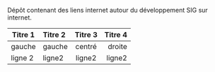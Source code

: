 Dépôt contenant des liens internet autour du développement SIG sur internet.

<table>
<thead>
<tr>
<th>Titre 1 </th>
<th align="left"> Titre 2 </th>
<th align="center"> Titre 3 </th>
<th align="right"> Titre 4</th>
</tr>
</thead>
<tbody>
<tr>
<td>gauche  </td>
<td align="left"> gauche  </td>
<td align="center"> centré  </td>
<td align="right"> droite</td>
</tr>
<tr>
<td>ligne 2 </td>
<td align="left"> ligne2  </td>
<td align="center"> ligne2  </td>
<td align="right"> ligne2</td>
</tr>
</tbody>
</table>
